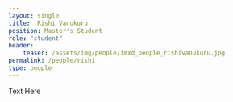 ```yaml
---
layout: single
title:  Rishi Vanukuru
position: Master's Student
role: "student"
header:
    teaser: /assets/img/people/imxd_people_rishivanukuru.jpg
permalink: /people/rishi
type: people
---
```


Text Here


